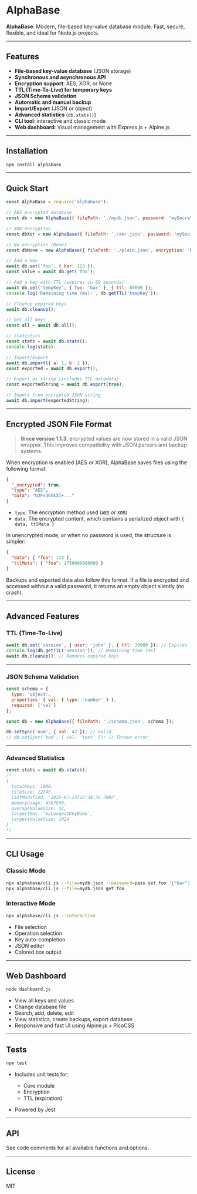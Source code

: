 # AlphaBase

**AlphaBase**: Modern, file-based key-value database module. Fast, secure, flexible, and ideal for Node.js projects.

---

## Features

- **File-based key-value database** (JSON storage)
- **Synchronous and asynchronous API**
- **Encryption support**: AES, XOR, or None
- **TTL (Time-To-Live) for temporary keys**
- **JSON Schema validation**
- **Automatic and manual backup**
- **Import/Export** (JSON or object)
- **Advanced statistics** (`db.stats()`)
- **CLI tool**: interactive and classic mode
- **Web dashboard**: Visual management with Express.js + Alpine.js

---

## Installation

```sh
npm install alphabase
````

---

## Quick Start

```js
const AlphaBase = require('alphabase');

// AES encrypted database
const db = new AlphaBase({ filePath: './mydb.json', password: 'mySecretPassword', encryption: 'AES' });

// XOR encryption
const dbXor = new AlphaBase({ filePath: './xor.json', password: 'mySecretPassword', encryption: 'XOR' });

// No encryption (None)
const dbNone = new AlphaBase({ filePath: './plain.json', encryption: 'None' });

// Add a key
await db.set('foo', { bar: 123 });
const value = await db.get('foo');

// Add a key with TTL (expires in 60 seconds)
await db.set('tempKey', { foo: 'bar' }, { ttl: 60000 });
console.log('Remaining time (ms):', db.getTTL('tempKey'));

// Cleanup expired keys
await db.cleanup();

// Get all keys
const all = await db.all();

// Statistics
const stats = await db.stats();
console.log(stats);

// Import/Export
await db.import({ a: 1, b: 2 });
const exported = await db.export();

// Export as string (includes TTL metadata)
const exportedString = await db.export(true);

// Import from encrypted JSON string
await db.import(exportedString);
```

---

## Encrypted JSON File Format

> **Since version 1.1.3**, encrypted values are now stored in a valid JSON wrapper.
> This improves compatibility with JSON parsers and backup systems.

When encryption is enabled (AES or XOR), AlphaBase saves files using the following format:

```json
{
  "_encrypted": true,
  "type": "AES",
  "data": "U2FsdGVkX1+..."
}
```

* `type`: The encryption method used (`AES` or `XOR`)
* `data`: The encrypted content, which contains a serialized object with `{ data, ttlMeta }`

In unencrypted mode, or when no password is used, the structure is simpler:

```json
{
  "data": { "foo": 123 },
  "ttlMeta": { "foo": 1750000000000 }
}
```

Backups and exported data also follow this format. If a file is encrypted and accessed without a valid password, it returns an empty object silently (no crash).

---

## Advanced Features

### TTL (Time-To-Live)

```js
await db.set('session', { user: 'john' }, { ttl: 30000 }); // Expires in 30 seconds
console.log(db.getTTL('session')); // Remaining time (ms)
await db.cleanup(); // Removes expired keys
```

---

### JSON Schema Validation

```js
const schema = {
  type: 'object',
  properties: { val: { type: 'number' } },
  required: ['val']
};

const db = new AlphaBase({ filePath: './schema.json', schema });

db.setSync('num', { val: 42 }); // Valid
// db.setSync('bad', { val: 'text' }); // Throws error
```

---

### Advanced Statistics

```js
const stats = await db.stats();
/*
{
  totalKeys: 1000,
  fileSize: 12345,
  lastModified: '2025-07-23T12:34:56.789Z',
  memoryUsage: 4567890,
  averageValueSize: 32,
  largestKey: 'myLongestKeyName',
  largestValueSize: 1024
}
*/
```

---

## CLI Usage

### Classic Mode

```sh
npx alphabase/cli.js --file=mydb.json --password=pass set foo '{"bar":123}'
npx alphabase/cli.js --file=mydb.json get foo
```

### Interactive Mode

```sh
npx alphabase/cli.js --interactive
```

* File selection
* Operation selection
* Key auto-completion
* JSON editor
* Colored box output

---

## Web Dashboard

```sh
node dashboard.js
```

* View all keys and values
* Change database file
* Search, add, delete, edit
* View statistics, create backups, export database
* Responsive and fast UI using Alpine.js + PicoCSS

---

## Tests

```sh
npm test
```

* Includes unit tests for:

  * Core module
  * Encryption
  * TTL (expiration)
* Powered by Jest

---

## API

See code comments for all available functions and options.

---

## License

MIT
